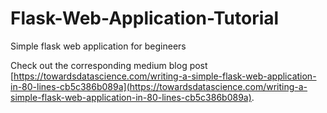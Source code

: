 # Flask-Web-Application-Tutorial
Simple flask web application for begineers

Check out the corresponding medium blog post [https://towardsdatascience.com/writing-a-simple-flask-web-application-in-80-lines-cb5c386b089a](https://towardsdatascience.com/writing-a-simple-flask-web-application-in-80-lines-cb5c386b089a).
